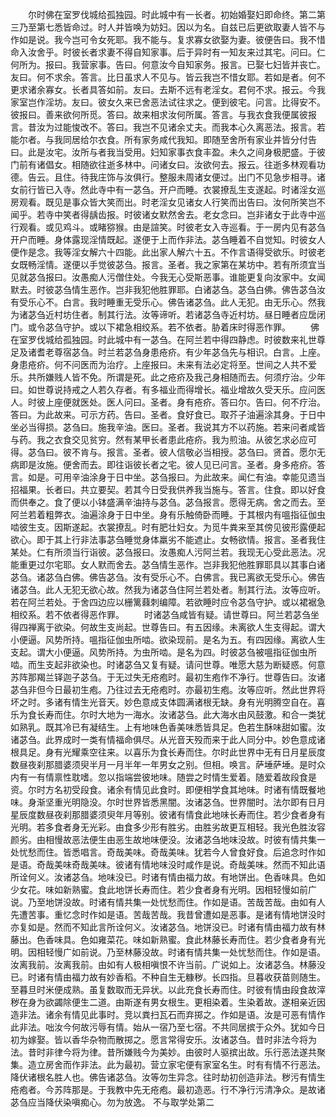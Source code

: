 <!-- { "loadSidebar": true } -->
　　尔时佛在室罗伐城给孤独园。时此城中有一长者。初始婚娶妇即命终。第二第三乃至第七悉皆命过。时人并皆唤为妨妇。因以为名。自兹已后更欲取妻人皆不与作如是说。我今岂可令女死耶。我不能与。复求寡女欲娶为妻。彼便告曰。我不惜命入汝舍乎。时彼长者求妻不得自知家事。后于异时有一知友来过其宅。问曰。仁何所为。报曰。我营家事。告曰。何意汝今自知家务。报言。已娶七妇皆并丧亡。友曰。何不求余。答言。比日虽求人不见与。皆云我岂不惜女耶。若如是者。何不更求诸余寡女。长者具答如前。友曰。去斯不远有老淫女。君何不求。报云。今我家室岂作淫坊。友曰。彼女久来已舍恶法试往求之。便到彼宅。问言。比得安不。彼报曰。善来欲何所觅。答曰。故来相求汝何所属。答言。与我衣食我便属彼报言。昔汝为过能悛改不。答曰。我岂不见诸余丈夫。而我本心久离恶法。报言。若能尔者。与我同居给尔衣食。所有家务咸代我知。即随至舍所有家业并皆分付告曰。此是汝宅。汝所与者我当受用。妇知家事衣食丰盈。未久之间身极肥盛。于彼门前有诸倡女。相随欲往逝多林中。问诸女曰。汝欲何去。报云。往逝多林观看功德。告云。且住。待我庄饰与汝俱行。整服未周诸女便过。出门不见急步相寻。诸女前行皆已入寺。然此寺中有一苾刍。开户而睡。衣裳撩乱生支遂起。时诸淫女巡房观看。既见是事众皆大笑而出。时老淫女见诸女人行笑而出告曰。汝何所笑岂不闻乎。若寺中笑者得龋齿报。时彼诸女默然舍去。老女念曰。岂非诸女于此寺中巡行观看。或见鸡斗。或睹猕猴。由是諠笑。时彼老女入寺巡看。于一房内见有苾刍开户而睡。身体露现淫情既起。遂便于上而作非法。苾刍睡着不自觉知。时彼女人便作是念。我等淫女解六十四能。此出家人解六十五。不作言语得受欲乐。时彼老女既畅淫情。遂便以手觉彼苾刍。报言。圣者。我之家第在某坊中。若有所须宜当见就苾刍报曰。汝愚痴人污僧住处。今我无心受斯恶事。谁能更复向汝家中。女闻默去。时彼苾刍情生恶作。岂非我犯他胜罪耶。白诸苾刍。苾刍白佛。佛告苾刍汝有受乐心不。白言。我时睡重无受乐心。佛告诸苾刍。此人无犯。由无乐心。然我为诸苾刍近村坊住者。制其行法。汝等谛听。若诸苾刍寺近村坊。昼日睡者应扂闭门。或令苾刍守护。或以下裙急相绞系。若不依者。胁着床时得恶作罪。
　　佛在室罗伐城给孤独园。时此城中有一苾刍。在阿兰若中得四静虑。时彼数来礼世尊足及诸耆老尊宿苾刍。时兰若苾刍身患疮疥。有少年苾刍先与相识。白言。上座。身患疮疥。何不问医而为治疗。上座报曰。未来有法必定将至。世间之人共不爱乐。共所嫌贱人皆不免。所谓是死。此之疮疥及我己身相随而去。何须疗治。少年曰。如世尊说持戒之人若久存者。有多福业而得增长。福业增故久受天乐。应问医人。时彼上座便就医处。医人问曰。圣者。身有疮疥。答曰尔。告曰。何不疗治。答曰。为此故来。可示方药。告曰。圣者。食好食已。取芥子油遍涂其身。于日中坐必当得损。苾刍曰。施我辛油。医曰。圣者。我说其方不以药施。若来问者咸皆与药。我之衣食交见贫穷。然有某甲长者患此疮疥。我为煎油。从彼乞求必应可得。苾刍曰。彼不肯与。报言。圣者。彼人信敬必当相授。苾刍曰。贤首。愿尔无病即是汝施。便舍而去。即往诣彼长者之宅。彼人见已问言。圣者。身多疮疥。答言。如是。可用辛油涂身于日中坐。苾刍报曰。为此故来。闻仁有油。幸能见遗当招福果。长者曰。共立要契。若其今日受我供养我当施与。答言。住食。即以好食而供奉之。食了便以小钵盛满辛油持与苾刍。苾刍报言。愿得无病。舍之而去。至阿兰若着粗弊衣。油遍涂身于日中坐。身有乐触倚卧而睡。于其根内有嗢指征伽虫啮彼生支。因斯遂起。衣裳撩乱。时有肥壮妇女。为觅牛粪来至其傍见彼形露便起欲心。即于其上行非法事苾刍睡觉身体羸劣不能遮止。女畅欲情。报言。圣者我住某处。仁有所须当行诣彼。苾刍报曰。汝愚痴人污阿兰若。我现无心受此恶法。况能重更过尔宅耶。女人默而舍去。苾刍情生恶作。岂非我犯他胜罪耶具以其事白诸苾刍。诸苾刍白佛。佛告苾刍。汝有受乐心不。白佛言。我已离欲无受乐心。佛告诸苾刍。此人无犯无欲心故。然我为诸苾刍住阿兰若处者。制其行法。汝等应听。若在阿兰若处。于舍四边应以栅篱蕀刺编障。若欲睡时应令苾刍守护。或以裙裾急相绞系。若不依者得恶作罪。
　　时诸苾刍咸皆有疑。请世尊曰。阿兰若苾刍坐得四禅离于欲染。何故生支尚起。世尊告曰。有五因缘。未离欲人生支得起。谓大小便逼。风势所持。嗢指征伽虫所啮。欲染现前。是名为五。有四因缘。离欲人生支起。谓大小便逼。风势所持。为虫所啮。是名为四。时彼苾刍被嗢指征伽虫所啮。而生支起非欲染也。时诸苾刍又复有疑。请问世尊。唯愿大慈为断疑惑。何意苏阵那羯兰铎迦子苾刍。于无过失无疮疱时。最初生疱作不净行。世尊告曰。汝诸苾刍非但今日最初生疱。乃往过去无疮疱时。亦最初生疱。汝等应听。然此世界将坏之时。多诸有情生光音天。妙色意成支体圆满诸根无缺。身有光明腾空自在。喜乐为食长寿而住。尔时大地为一海水。汝诸苾刍。此大海水由风鼓激。和合一类犹如熟乳。既其冷已有凝结生。上有地味色香美味悉皆具足。色若生酥味甜如蜜。汝诸苾刍。此界成时一类有情福命俱尽。从光音天殁而来于此人同分中。妙色意成诸根具足。身有光耀乘空往来。以喜乐为食长寿而住。尔时此世界中无有日月星辰度数昼夜刹那腊婆须臾半月一月半年一年男女之别。但相。唤言。萨埵萨埵。是时众内有一有情禀性耽嗜。忽以指端尝彼地味。随尝之时情生爱着。随爱着故段食是资。尔时方名初受段食。诸余有情见此食时。即便相学食其地味。时诸有情既餐地味。身渐坚重光明隐没。尔时世界皆悉黑闇。汝诸苾刍。世界闇时。法尔即有日月星辰度数昼夜刹那腊婆须臾年月等别。彼诸有情食此地味长寿而住。若少食者身有光明。若多食者身无光彩。由食多少形有胜劣。由胜劣故更互相轻。我光色胜汝容颜劣。由相慢故恶法便生由恶生故地味便没。汝诸苾刍地味没故。时彼有情共集一处忧愁而住。皆悉唱言。奇哉美味。奇哉美味。犹若今人曾食好食。后追念时作如是语。奇哉美味奇哉美味。彼诸有情地味没时咸作是说。奇哉美味。然而不知此语所诠何义。汝诸苾刍。地味没已。时诸有情由福力故。有地饼出。色香味具。色如少女花。味如新熟蜜。食此地饼长寿而住。若少食者身有光明。因相轻慢如前广说。乃至地饼没故。时诸有情共集一处忧愁而住。作如是语。苦哉苦哉。由如有人先遭苦事。重忆念时作如是语。苦哉苦哉。我昔曾遭如是恶事。是诸有情地饼没时亦复如是。然而不知此言所诠何义。汝诸苾刍。地饼没已。时诸有情由福力故有林藤出。色香味具。色如雍菜花。味如新熟蜜。食此林藤长寿而住。若少食者身有光明。因相轻慢广如前说。乃至林藤没故。时诸有情共集一处忧愁而住。作如是语。汝离我前。汝离我前。由如有人极相嗔恨不许当前。广说如上。汝诸苾刍。林藤没已。时诸有情由福力故有妙香稻。不种自生无糠秽。长四指。旦暮收获苗则随生。至暮旦时米便成熟。虽复数取而无异状。以此充食长寿而住。时彼有情由段食故滓秽在身为欲蠲除便生二道。由斯遂有男女根生。更相染着。生染着故。遂相亲近因造非法。诸余有情见此事时。竞以粪扫瓦石而弃掷之。作如是语。汝是可恶有情作此非法。咄汝今何故污辱有情。始从一宿乃至七宿。不共同居摈于众外。犹如今日初为嫁娶。皆以香华杂物而散掷之。愿言常得安乐。汝诸苾刍。昔时非法今将为法。昔时非律今将为律。昔所嫌贱今为美妙。由彼时人驱摈出故。乐行恶法遂共聚集。造立房舍而作非法。此为最初。营立家宅便有家室名生。时有有情不行恶法。降伏诸根名胜人也。佛告诸苾刍。汝等勿生异念。往时劫初创造非法。秽污有情生疮疱者。今苏阵那是。于我教中先无疮疱。最初造恶。行不净行污清净众。是故诸苾刍应当降伏染嗔痴心。勿为放逸。
不与取学处第二
